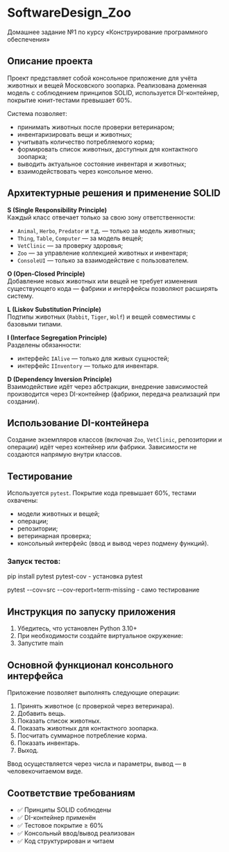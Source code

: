 # SoftwareDesign_Zoo  
Домашнее задание №1 по курсу «Конструирование программного обеспечения»

## Описание проекта  
Проект представляет собой консольное приложение для учёта животных и вещей Московского зоопарка. Реализована доменная модель с соблюдением принципов SOLID, используется DI-контейнер, покрытие юнит-тестами превышает 60%.

Система позволяет:
- принимать животных после проверки ветеринаром;
- инвентаризировать вещи и животных;
- учитывать количество потребляемого корма;
- формировать список животных, доступных для контактного зоопарка;
- выводить актуальное состояние инвентаря и животных;
- взаимодействовать через консольное меню.

## Архитектурные решения и применение SOLID

**S (Single Responsibility Principle)**  
Каждый класс отвечает только за свою зону ответственности:
- `Animal`, `Herbo`, `Predator` и т.д. — только за модель животных;
- `Thing`, `Table`, `Computer` — за модель вещей;
- `VetClinic` — за проверку здоровья;
- `Zoo` — за управление коллекцией животных и инвентаря;
- `ConsoleUI` — только за взаимодействие с пользователем.

**O (Open-Closed Principle)**  
Добавление новых животных или вещей не требует изменения существующего кода — фабрики и интерфейсы позволяют расширять систему.

**L (Liskov Substitution Principle)**  
Подтипы животных (`Rabbit`, `Tiger`, `Wolf`) и вещей совместимы с базовыми типами.

**I (Interface Segregation Principle)**  
Разделены обязанности:
- интерфейс `IAlive` — только для живых сущностей;
- интерфейс `IInventory` — только для инвентаря.

**D (Dependency Inversion Principle)**  
Взаимодействие идёт через абстракции, внедрение зависимостей производится через DI-контейнер (фабрики, передача реализаций при создании).

## Использование DI-контейнера  
Создание экземпляров классов (включая `Zoo`, `VetClinic`, репозитории и операции) идёт через контейнер или фабрики. Зависимости не создаются напрямую внутри классов.

## Тестирование  
Используется `pytest`. Покрытие кода превышает 60%, тестами охвачены:
- модели животных и вещей;
- операции;
- репозитории;
- ветеринарная проверка;
- консольный интерфейс (ввод и вывод через подмену функций).

### Запуск тестов:
pip install pytest pytest-cov - установка pytest

pytest --cov=src --cov-report=term-missing - само тестирование
## Инструкция по запуску приложения  
1. Убедитесь, что установлен Python 3.10+  
2. При необходимости создайте виртуальное окружение:
3. Запустите main
## Основной функционал консольного интерфейса  
Приложение позволяет выполнять следующие операции:
1. Принять животное (с проверкой через ветеринара).
2. Добавить вещь.
3. Показать список животных.
4. Показать животных для контактного зоопарка.
5. Посчитать суммарное потребление корма.
6. Показать инвентарь.
0. Выход.

Ввод осуществляется через числа и параметры, вывод — в человекочитаемом виде.

## Соответствие требованиям  
- ✅ Принципы SOLID соблюдены  
- ✅ DI-контейнер применён  
- ✅ Тестовое покрытие ≥ 60%  
- ✅ Консольный ввод/вывод реализован  
- ✅ Код структурирован и читаем  